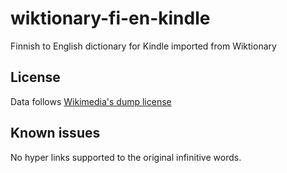 # wiktionary-fi-en-kindle
Finnish to English dictionary for Kindle imported from Wiktionary

## License
Data follows [Wikimedia's dump license](https://dumps.wikimedia.org/legal.html)

## Known issues
No hyper links supported to the original infinitive words.
